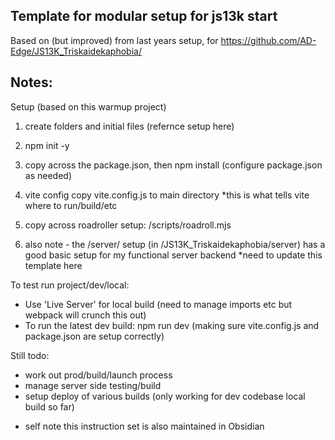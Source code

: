 ## Template for modular setup for js13k start

Based on (but improved) from last years setup, for https://github.com/AD-Edge/JS13K_Triskaidekaphobia/ 

## Notes:

Setup (based on this warmup project)

1) create folders and initial files (refernce setup here)

2) npm init -y

3) copy across the package.json, then npm install (configure package.json as needed)

4) vite config
    copy vite.config.js to main directory
    *this is what tells vite where to run/build/etc

5) copy across roadroller setup: /scripts/roadroll.mjs

6) also note - the /server/ setup (in /JS13K_Triskaidekaphobia/server) has a good basic setup for my functional server backend *need to update this template here


To test run project/dev/local:
- Use 'Live Server' for local build (need to manage imports etc but webpack will crunch this out)
- To run the latest dev build: npm run dev (making sure vite.config.js and package.json are setup correctly)

Still todo:
- work out prod/build/launch process
- manage server side testing/build
- setup deploy of various builds (only working for dev codebase local build so far)



* self note this instruction set is also maintained in Obsidian 